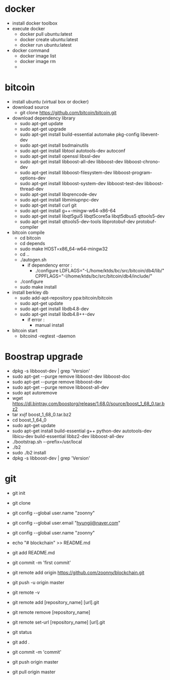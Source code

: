 # docker
- install docker toolbox
- execute docker
    - docker pull ubuntu:latest
    - docker create ubuntu:latest
    - docker run ubuntu:latest
- docker command
    - docker image list
    - docker image rm
    - 

# bitcoin
- install ubuntu (virtual box or docker)
- download source
    - git clone https://github.com/bitcoin/bitcoin.git
- download dependency library
    - sudo apt-get update
    - sudo apt-get upgrade
    - sudo apt-get install build-essential automake pkg-config libevent-dev
    - sudo apt-get install bsdmainutils
    - sudo apt-get install libtool autotools-dev autoconf
    - sudo apt-get install openssl libssl-dev
    - sudo apt-get install libboost-all-dev libboost-dev libboost-chrono-dev
    - sudo apt-get install libboost-filesystem-dev libboost-program-options-dev
    - sudo apt-get install libboost-system-dev libboost-test-dev libboost-thread-dev
    - sudo apt-get install libqrencode-dev
    - sudo apt-get install libminiupnpc-dev
    - sudo apt-get install curl git
    - sudo apt-get install g++-mingw-w64-x86-64
    - sudo apt-get install libqt5gui5 libqt5core5a libqt5dbus5 qttools5-dev
    - sudo apt-get install qttools5-dev-tools libprotobuf-dev protobuf-compiler
- bitcoin compile
    - cd bitcoin
    - cd depends
    - sudo make HOST=x86_64-w64-mingw32
    - cd ..
    - ./autogen.sh
        - if dependency error : 
            - ./configure LDFLAGS="-L/home/ktds/bc/src/bitcoin/db4/lib/" CPPFLAGS="-I/home/ktds/bc/src/bitcoin/db4/include/"
    - ./configure
    - sudo make install
- install berkley db
    - sudo add-apt-repository ppa:bitcoin/bitcoin
    - sudo apt-get update
    - sudo apt-get install libdb4.8-dev
    - sudo apt-get install libdb4.8++-dev
        - if error : 
            - manual install
- bitcoin start
    - bitcoind -regtest -daemon

# Boostrap upgrade
- dpkg -s libboost-dev | grep 'Version' 
- sudo apt-get --purge remove libboost-dev libboost-doc
- sudo apt-get --purge remove libboost-dev
- sudo apt-get --purge remove libboost-all-dev
- sudo apt autoremove
- wget https://dl.bintray.com/boostorg/release/1.68.0/source/boost_1_68_0.tar.bz2
- tar xvjf boost_1_68_0.tar.bz2
- cd boost_1_64_0
- sudo apt-get update
- sudo apt-get install build-essential g++ python-dev autotools-dev libicu-dev build-essential libbz2-dev libboost-all-dev
- ./bootstrap.sh --prefix=/usr/local
- ./b2
- sudo ./b2 install
- dpkg -s libboost-dev | grep 'Version' 

# git
- git init
- git clone
- git config --global user.name "zoonny"
- git config --global user.email "hyungii@naver.com"
- git config --global user.name "zoonny"
- echo "# blockchain" >> README.md
- git add README.md
- git commit -m 'first commit'
- git remote add origin https://github.com/zoonny/blockchain.git
- git push -u origin master

- git remote -v
- git remote add [repository_name] [url].git
- git remote remove [repository_name]
- git remote set-url [repository_name] [url].git

- git status

- git add .
- git commit -m 'commit'

- git push origin master
- git pull origin master
